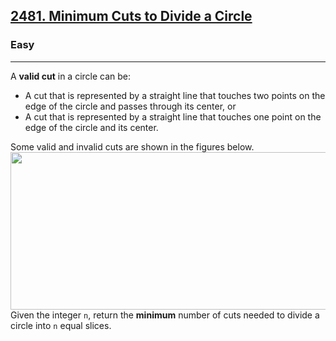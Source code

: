 <h2><a href="https://leetcode.com/problems/minimum-cuts-to-divide-a-circle/description/">2481. Minimum Cuts to Divide a Circle</a></h2><h3>Easy</h3><hr><div>
<p>
A <strong>valid cut</strong> in a circle can be:
<ul>
    <li>
    A cut that is represented by a straight line that touches two points on the edge of the circle and passes through its center, or
    </li>
    <li>
    A cut that is represented by a straight line that touches one point on the edge of the circle and its center.
    </li>
</ul>
Some valid and invalid cuts are shown in the figures below.
<img src="https://assets.leetcode.com/uploads/2022/10/29/alldrawio.png" style="height:252px; width:651px">
Given the integer <code>n</code>, return the <strong>minimum</strong> number of cuts needed to divide a circle into <code>n</code> equal slices.
</p>

</div>